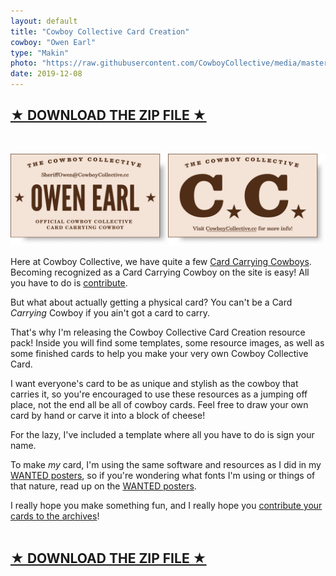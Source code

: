 ```yaml
---
layout: default
title: "Cowboy Collective Card Creation"
cowboy: "Owen Earl"
type: "Makin"
photo: "https://raw.githubusercontent.com/CowboyCollective/media/master/exampleCowboyCards.png"
date: 2019-12-08
---
```

<h2><b><a href="https://github.com/CowboyCollective/CardCreation/archive/master.zip">&#9733; DOWNLOAD THE ZIP FILE &#9733;</a></b></h2><br>

![Example Cards](https://raw.githubusercontent.com/CowboyCollective/media/master/exampleCowboyCards.png)

Here at Cowboy Collective, we have quite a few [Card Carrying Cowboys](https://cowboycollective.cc/Cowboys). Becoming recognized as a Card Carrying Cowboy on the site is easy! All you have to do is [contribute](https://cowboycollective.cc/Submit).

But what about actually getting a physical card? You can't be a Card *Carrying* Cowboy if you ain't got a card to carry.

That's why I'm releasing the Cowboy Collective Card Creation resource pack! Inside you will find some templates, some resource images, as well as some finished cards to help you make your very own Cowboy Collective Card.

I want everyone's card to be as unique and stylish as the cowboy that carries it, so you're encouraged to use these resources as a jumping off place, not the end all be all of cowboy cards. Feel free to draw your own card by hand or carve it into a block of cheese!

For the lazy, I've included a template where all you have to do is sign your name.

To make *my* card, I'm using the same software and resources as I did in my [WANTED posters](https://cowboycollective.cc/2019/12/01/WANTEDPosters.html), so if you're wondering what fonts I'm using or things of that nature, read up on the [WANTED posters](https://cowboycollective.cc/2019/12/01/WANTEDPosters.html).

I really hope you make something fun, and I really hope you [contribute your cards to the archives](https://cowboycollective.cc/Submit)!<br><br>

<h2><b><a href="https://github.com/CowboyCollective/CardCreation/archive/master.zip">&#9733; DOWNLOAD THE ZIP FILE &#9733;</a></b></h2>
